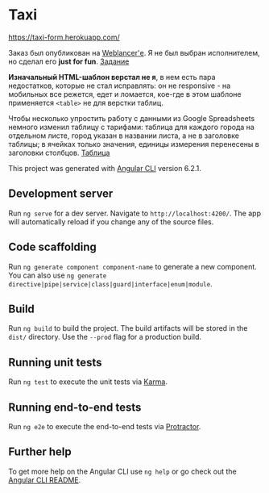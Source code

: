 # Taxi

https://taxi-form.herokuapp.com/

Заказ был опубликован на [Weblancer'е](https://www.weblancer.net). Я не был выбран исполнителем, но сделал его **just for fun**.
[Задание](https://docs.google.com/document/d/1EZkjOUqRBXSmJw1-nKi66Q4jHF3E9OKfp7Os3lSZBig/edit)

**Изначальный HTML-шаблон верстал не я**, в нем есть пара недостатков, которые не стал исправлять: он не responsive - на мобильных все режется, едет и ломается, кое-где в этом шаблоне применяется `<table>` не для верстки таблиц.

Чтобы несколько упростить работу с данными из Google Spreadsheets немного изменил таблицу с тарифами: таблица для каждого города на отдельном листе, город указан в названии листа, а не в заголовке таблицы; в ячейках только значения, единицы измерения перенесены в заголовки столбцов. [Таблица](https://docs.google.com/spreadsheets/d/11eajrBQxBVami8RHU42qRWexFNEckaa9tKirgTHCoeE/edit#gid=0﻿)


This project was generated with [Angular CLI](https://github.com/angular/angular-cli) version 6.2.1.

## Development server

Run `ng serve` for a dev server. Navigate to `http://localhost:4200/`. The app will automatically reload if you change any of the source files.

## Code scaffolding

Run `ng generate component component-name` to generate a new component. You can also use `ng generate directive|pipe|service|class|guard|interface|enum|module`.

## Build

Run `ng build` to build the project. The build artifacts will be stored in the `dist/` directory. Use the `--prod` flag for a production build.

## Running unit tests

Run `ng test` to execute the unit tests via [Karma](https://karma-runner.github.io).

## Running end-to-end tests

Run `ng e2e` to execute the end-to-end tests via [Protractor](http://www.protractortest.org/).

## Further help

To get more help on the Angular CLI use `ng help` or go check out the [Angular CLI README](https://github.com/angular/angular-cli/blob/master/README.md).

